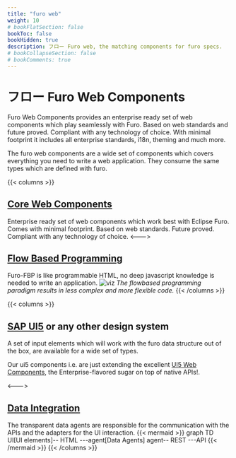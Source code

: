 ```yaml
---
title: "furo web"
weight: 10
# bookFlatSection: false
bookToc: false
bookHidden: true
description: フロー Furo web, the matching components for furo specs.
# bookCollapseSection: false
# bookComments: true
---
```


# フロー Furo Web Components

Furo Web Components provides an enterprise ready set of web components which play seamlessly with Furo.
Based on web standards and future proved. Compliant with any technology of choice.
With minimal footprint it includes all enterprise standards, i18n, theming and much more.

The furo web components are a wide set of components which covers everything you need to write a web application.
They consume the same types which are defined with furo.

{{< columns >}}
## [Core Web Components](https://web-components.furo.pro)
Enterprise ready set of web components which work best with Eclipse Furo. Comes with minimal footprint. Based on web standards. Future proved. Compliant with any technology of choice.
<--->

## [Flow Based Programming](https://fbp.furo.pro)
Furo-FBP is like programmable HTML, no deep javascript knowledge is needed to write an application.
![viz](/viz.png)
*The flowbased programming paradigm results in less complex and more flexible code.*
{{< /columns >}}

{{< columns >}}
## [SAP UI5](https://ui5.furo.pro) or any other design system

A set of input elements which will work with the furo data structure out of the box, are available for a wide set of types.

Our ui5 components i.e. are just extending the excellent [UI5 Web Components](https://sap.github.io/ui5-webcomponents/), the Enterprise-flavored sugar on top of native APIs!.

<--->

## [Data Integration](/docs/modules/furo-data/)
The transparent data agents are responsible for the communication with the APIs and the adapters for the UI interaction.
{{< mermaid >}}
graph TD
UI[UI elements]-- HTML ---agent[Data Agents]
agent-- REST ---API
{{< /mermaid >}}
{{< /columns >}}

